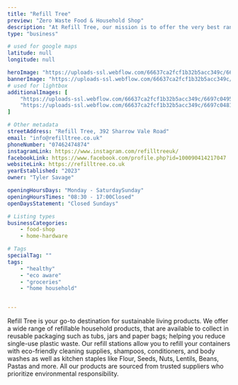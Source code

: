 ```yaml
---
title: "Refill Tree"
preview: "Zero Waste Food & Household Shop"
description: "At Refill Tree, our mission is to offer the very best range of household cleaning products, dried foods and oils with a sustainable, zero waste packaging approach. Simply bring your empty jars and containers, weigh them and fill them with a product (which are all marked with the price per gram), then weigh them again so you're only paying for what you get. "
type: "business"

# used for google maps
latitude: null
longitude: null

heroImage: "https://uploads-ssl.webflow.com/66637ca2fcf1b32b5acc349c/6697c04227d6cf6be78e2281_Refill%20Tree%20Thumbnail.jpg"
bannerImage: "https://uploads-ssl.webflow.com/66637ca2fcf1b32b5acc349c/6697bff599f6ca32cc2edcd6_refill%20tree%20thumb.jpg"
# used for lightbox
additionalImages: [
    "https://uploads-ssl.webflow.com/66637ca2fcf1b32b5acc349c/6697c0495448d92d5c10b4f9_image_67516161%20-%20Tyler%20Savage.JPG",
    "https://uploads-ssl.webflow.com/66637ca2fcf1b32b5acc349c/6697c0481c94ccfaf2b140e5_IMG-4370%20-%20Tyler%20Savage.jpg"
]

# Other metadata
streetAddress: "Refill Tree, 392 Sharrow Vale Road"
email: "info@refilltree.co.uk"
phoneNumber: "07462474874"
instagramLink: https://www.instagram.com/refilltreeuk/
facebookLink: https://www.facebook.com/profile.php?id=100090414217047
websiteLink: https://refilltree.co.uk
yearEstablished: "2023"
owner: "Tyler Savage"

openingHoursDays: "Monday - SaturdaySunday"
openingHoursTimes: "08:30 - 17:00Closed"
openDaysStatement: "Closed Sundays"

# Listing types
businessCategories:
    - food-shop
    - home-hardware

# Tags
specialTag: ""
tags:
    - "healthy"
    - "eco aware"
    - "groceries"
    - "home household"


---
```



Refill Tree is your go-to destination for sustainable living products.
We offer a wide range of refillable household products, that are available to collect in reusable packaging such as tubs, jars and paper bags; helping you reduce single-use plastic waste.
Our refill stations allow you to refill your containers with eco-friendly cleaning supplies, shampoos, conditioners, and body washes as well as kitchen staples like Flour, Seeds, Nuts, Lentils, Beans, Pastas and more.
All our products are sourced from trusted suppliers who prioritize environmental responsibility.

